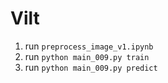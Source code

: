 # Vilt
1. run `preprocess_image_v1.ipynb`
2. run `python main_009.py train`
3. run `python main_009.py predict`
